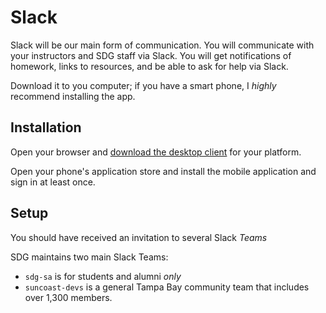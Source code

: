 # Slack

Slack will be our main form of communication. You will communicate with your instructors and SDG staff via Slack. You will get notifications of homework, links to resources, and be able to ask for help via Slack.

Download it to you computer; if you have a smart phone, I _highly_ recommend installing the app.

## Installation

Open your browser and [download the desktop client](https://slack.com/downloads) for your platform.

Open your phone's application store and install the mobile application and sign in at least once.

## Setup

You should have received an invitation to several Slack _Teams_

SDG maintains two main Slack Teams:

- `sdg-sa` is for students and alumni _only_
- `suncoast-devs` is a general Tampa Bay community team that includes over 1,300 members.

